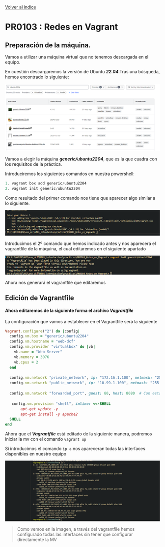 [Volver al indice](/UT01_introduccion/index.md)
# PR0103 : Redes en Vagrant

## Preparación de la máquina.
Vamos a utilizar una máquina virtual que no tenemos descargada en el equipo.

En cuestión descargaremos la versión de Ubuntu ***22.04***.Tras una búsqueda, hemos encontrado lo siguiente:

![MaquinasUbuntu](imagenes/Maquinas.png)

Vamos a elegir la máquina ***generic/ubuntu2204***, que es la que cuadra con los requisitos de la práctica.

Introduciremos los siguientes comandos en nuestra powershell:

```powershell
1. vagrant box add generic/ubuntu2204
2. vagrant init generic/ubuntu2204
```

Como resultado del primer comando nos tiene que aparecer algo similar a lo siguiente.

![Descarga](imagenes/Resultadodescarga.png)


Introducimos el 2º comando que hemos indicado antes y nos aparecerá el vagrantfile de la máquina, el cual editaremos en el siguiente apartado

![GeneraciondeVagrantFile](imagenes/Vagrantfile.png)

Ahora nos generará el vagrantfile que editaremos

## Edición de Vagrantfile

#### Ahora editaremos de la siguiente forma el archivo ***Vagrantfile***

La configuración que vamos a establecer en el Vagrantfile será la siguiente

```ruby
Vagrant.configure("2") do |config|
  config.vm.box = "generic/ubuntu2204"
  config.vm.hostname = "web-dcf"
  config.vm.provider "virtualbox" do |vb|
    vb.name = "Web Server"
    vb.memory = 3076
    vb.cpus = 2
  end

  config.vm.network "private_network", ip: "172.16.1.100", netmask: "255.255.0.0"  # Red privada
  config.vm.network "public_network", ip: "10.99.1.100", netmask: "255.255.0.0" # Red publica

  config.vm.network "forwarded_port", guest: 80, host: 8080  # Con esta opcion habilitamos ver la web en el host
  
   config.vm.provision "shell", inline: <<-SHELL
       apt-get update -y
       apt-get install -y apache2
  SHELL
end
```

Ahora que el ***Vagrantfile*** está editado de la siguiente manera, podremos iniciar la mv con el comando ```vagrant up ```

Si introducimos el comando ```ip a``` nos apareceran todas las interfaces disponibles en nuestro equipo

![Interfaces en la mv](imagenes/ipa.png)


> Como vemos en la imagen, a través del vagrantfile hemos configurado todas las interfaces sin tener que configurar directamente la MV